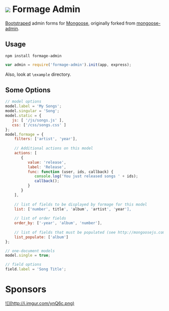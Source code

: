 ![](http://i.imgur.com/9vVHCPY.png) Formage Admin
=============

[Bootstraped](http://twitter.github.com/bootstrap/) admin forms for [Mongoose](http://mongoosejs.com/),
originally forked from [mongoose-admin](https://github.com/marccampbell/mongoose-admin).

Usage
-----
`npm install formage-admin`

```javascript
var admin = require('formage-admin').init(app, express);
```

Also, look at `\example` directory.

Some Options
------------
```javascript
// model options
model.label = 'My Songs';
model.singular = 'Song';
model.static = {
   js: [ '/js/songs.js' ],
   css: ['/css/songs.css' ]
};
model.formage = {
    filters: ['artist', 'year'],
    
    // Additional actions on this model
    actions: [
       {
          value: 'release',
          label: 'Release',
          func: function (user, ids, callback) {
             console.log('You just released songs ' + ids);
             callback();
          }
       }
    ],
    
    // list of fields to be displayed by formage for this model
    list: ['number', title', 'album', 'artist', 'year'],
    
    // list of order fields
    order_by: ['-year', 'album', 'number'],
    
    // list of fields that must be populated (see http://mongoosejs.com/docs/api.html#document_Document-populate)
    list_populate: ['album']
};

// one-document models
model.single = true;

// field options
field.label = 'Song Title';
```

Sponsors
========
<a id="stormlogo" href="http://www.jetbrains.com/webstorm/" alt="Smart IDE for web development with HTML Editor, CSS &amp; JavaScript support" title="Smart IDE for web development with HTML Editor, CSS &amp; JavaScript support">
  ![](http://i.imgur.com/ynQ6c.png)
</a>

